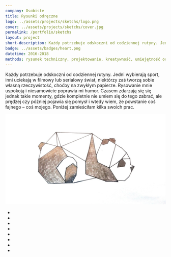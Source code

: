 ```yaml
---
company: Osobiste
title: Rysunki odręczne
logo: ../assets/projects/sketchs/logo.png
cover: ../assets/projects/sketchs/cover.jpg
permalink: /portfolio/sketchs
layout: project
short-description: Każdy potrzebuje odskoczni od codziennej rutyny. Jedni wybierają sport, inni uciekają w&nbsp;filmowy lub serialowy świat, niektórzy zaś tworzą sobie własną rzeczywistość, choćby na zwykłym papierze
badge: ../assets/badges/heart.png
datetime: 2016-2018
methods: rysunek techniczny, projektowanie, kreatywność, umiejętność organizacji własnej pracy
---
```


Każdy potrzebuje odskoczni od codziennej rutyny. Jedni wybierają sport, inni uciekają w filmowy lub serialowy świat, niektórzy zaś tworzą sobie własną rzeczywistość, choćby na zwykłym papierze. Rysowanie mnie uspokoją i&nbsp;niesamowicie poprawia mi humor. Czasem zdarzają się się jednak takie momenty, gdzie kompletnie nie umiem się do tego zabrać, ale prędzej czy później pojawia się pomysł i&nbsp;wtedy wiem, że powstanie coś fajnego –&nbsp;coś mojego. Poniżej zamieściłam kilka swoich prac.


<div class="project-image">
	<img src="../assets/projects/sketchs/0.jpg" />
</div>

<ul class="gallery">
	<li class="item" href="../assets/projects/sketchs/1.jpg" style="background-image: url(../assets/projects/sketchs/1.jpg);"></li>
	<li class="item" href="../assets/projects/sketchs/2.jpg" style="background-image: url(../assets/projects/sketchs/2.jpg);"></li>
	<li class="item" href="../assets/projects/sketchs/3.jpg" style="background-image: url(../assets/projects/sketchs/3.jpg);"></li>
	<li class="item" href="../assets/projects/sketchs/4.jpg" style="background-image: url(../assets/projects/sketchs/4.jpg);"></li>
	<li class="item" href="../assets/projects/sketchs/5.jpg" style="background-image: url(../assets/projects/sketchs/5.jpg);"></li>
	<li class="item" href="../assets/projects/sketchs/6.jpg" style="background-image: url(../assets/projects/sketchs/6.jpg);"></li>
	<li class="item" href="../assets/projects/sketchs/7.jpg" style="background-image: url(../assets/projects/sketchs/7.jpg);"></li>
	<li class="item" href="../assets/projects/sketchs/8.jpg" style="background-image: url(../assets/projects/sketchs/8.jpg);"></li>
</ul>